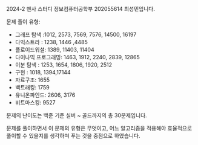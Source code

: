 2024-2 멘사 스터디 
정보컴퓨터공학부 202055614 최성민입니다.

문제 풀이 유형:
- 그래프 탐색 :1012, 2573, 7569, 7576, 14500, 16197
- 다익스트라 : 1238, 1446 ,4485
- 플로이드워셜: 1389, 11403, 11404
- 다이나믹 프로그래밍: 1463, 1912, 2240, 2839, 12865
- 이분 탐색 : 1253, 1654, 1806, 1920, 2512
- 구현 : 1018, 1394,17144
- 자료구조: 1655
- 백트래킹: 1759
- 유니온파인드: 2606, 3176
- 비트마스킹: 9527

문제의 난이도는 백준 기준 실버 ~ 골드까지의 총 30문제입니다.

문제를 풀이하면서 이 문제의 유형은 무엇이고, 어느 알고리즘을 적용해야 효율적으로 풀이할 수 있을지를 생각하며 푸는 것을 중점으로 하였습니다.
